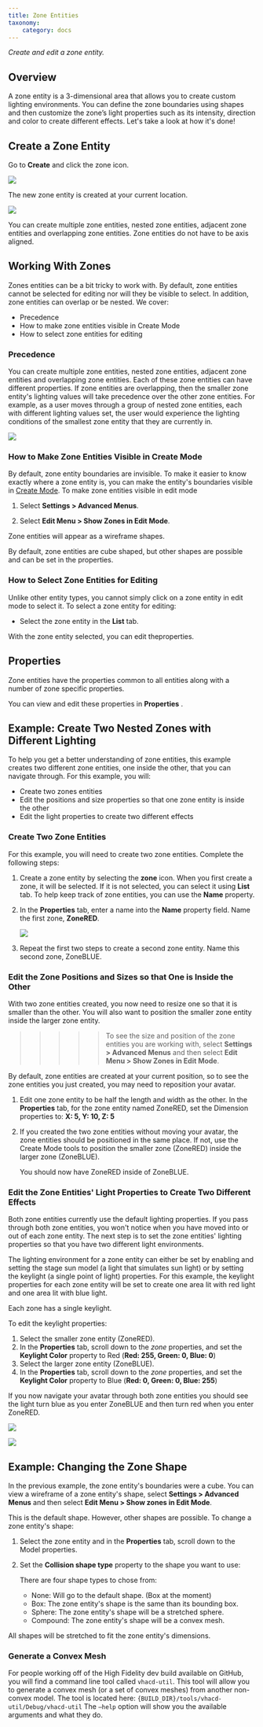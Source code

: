 ```yaml
---
title: Zone Entities
taxonomy:
    category: docs
---
```


*Create and edit a zone entity.*

## Overview

A zone entity is a 3-dimensional area that allows you to create custom lighting environments. You can define the zone boundaries using shapes and then customize the zone’s light properties such as its intensity, direction and color to create different effects. Let's take a look at how it's done!

## Create a Zone Entity

Go to **Create** and click the zone icon. 

![](create-button-open.PNG)

The new zone entity is created at your current location.

![](zone-entity.PNG)

You can create multiple zone entities, nested zone entities, adjacent zone entities and overlapping zone entities. Zone entities do not have to be axis aligned.

## Working With Zones

Zones entities can be a bit tricky to work with. By default, zone entities cannot be selected for editing nor will they be visible to select. In addition, zone entities can overlap or be nested. We cover:

- Precedence
- How to make zone entities visible in Create Mode
- How to select zone entities for editing

### Precedence

You can create multiple zone entities, nested zone entities, adjacent zone entities and overlapping zone entities. Each of these zone  entities can have different properties. If zone entities are overlapping, then the smaller zone entity's lighting values will take precedence over the other zone entities. For example, as a user moves through a group of nested zone entities, each with different lighting values set, the user would experience the lighting conditions of the smallest zone entity that they are currently in.

![](zone-graphic.PNG)

### How to Make Zone Entities Visible in Create Mode

By default, zone entity boundaries are invisible. To make it easier to know exactly where a zone  entity is, you can make the entity's boundaries visible in [Create Mode](../create-mode). To make zone entities visible in edit mode 

1. Select **Settings > Advanced Menus**.

2. Select **Edit Menu > Show Zones in Edit Mode**.

Zone entities will appear as a wireframe shapes.

By default, zone entities are cube shaped, but other shapes are possible and can be set in the properties.

### How to Select Zone Entities for Editing

Unlike other entity types, you cannot simply click on a zone entity in edit mode to select it. To select a zone entity for editing:

- Select the zone entity in the **List** tab.

With the zone entity selected, you can edit theproperties.

## Properties

Zone entities have the properties common to all entities along with a number of zone specific properties.

You can view and edit these properties in **Properties** .

## Example: Create Two Nested Zones with Different Lighting

To help you get a better understanding of zone entities, this example creates two different zone entities, one inside the other, that you can navigate through. For this example, you will:

- Create two zones entities
- Edit the positions and size properties so that one zone entity is inside the other
- Edit the light properties to create two different effects

### Create Two Zone Entities

For this example, you will need to create two zone entities. Complete the following steps:

1. Create a zone entity by selecting the **zone** icon. When you first create a zone, it will be selected. If it is not selected, you can select it using **List** tab. To help keep track of zone entities, you can use the **Name** property.

2. In the **Properties** tab, enter a name into the **Name** property field. Name the first zone, **ZoneRED**.

   ![](zone-name-1.PNG)

3. Repeat the first two steps to create a second zone entity. Name this second zone, ZoneBLUE. 


 

### Edit the Zone Positions and Sizes so that One is Inside the Other

With two zone entities created, you now need to resize one so that it is smaller than the other. You will also want to position the smaller zone entity inside the larger zone entity.

> > > > > To see the size and position of the zone entities you are working with, select **Settings > Advanced Menus** and then select **Edit Menu > Show Zones in Edit Mode**.

By default, zone entities are created at your current position, so to see the zone entities you just created, you may need to reposition your avatar.

1. Edit one zone  entity to be half the length and width as the other. In the **Properties** tab, for the zone entity named ZoneRED, set the Dimension properties to: **X: 5, Y: 10, Z: 5**

2. If you created the two zone entities without moving your avatar, the zone entities should be positioned in the same place. If not, use the Create Mode tools to position the smaller zone (ZoneRED) inside the larger zone (ZoneBLUE).

    You should now have ZoneRED inside of ZoneBLUE.


### Edit the Zone Entities' Light Properties to Create Two Different Effects

Both zone entities currently use the default lighting properties. If you pass through both zone entities, you won't notice when you have moved into or out of each zone entity. The next step is to set the zone entities' lighting properties so that you have two different light environments. 

The lighting environment for a zone entity can either be set by enabling and setting the stage sun model (a light that simulates sun light) or by setting the keylight (a single point of light) properties. For this example, the keylight properties for each zone entity will be set to create one area lit with red light and one area lit with blue light.

Each zone has a single keylight.

To edit the keylight properties:

1. Select the smaller zone entity (ZoneRED).
2. In the **Properties** tab, scroll down to the *zone* properties, and set the **Keylight Color** property to Red (**Red: 255, Green: 0, Blue: 0**)
3. Select the larger zone entity (ZoneBLUE).
4. In the **Properties** tab, scroll down to the *zone* properties, and set the **Keylight Color** property to Blue (**Red: 0, Green: 0, Blue: 255**)

If you now navigate your avatar through both zone entities you should see the light turn blue as you enter ZoneBLUE and then turn red when you enter ZoneRED.



![](blue-zone.PNG)

![](red-zone.PNG)

## Example: Changing the Zone Shape

In the previous example, the zone entity's boundaries were a cube. You can view a wireframe of a zone entity's shape, select **Settings > Advanced Menus** and then select **Edit Menu > Show zones in Edit Mode**.

This is the default shape. However, other shapes are possible. To change a zone entity's shape:

1. Select the zone entity and in the **Properties** tab, scroll down to the Model properties.
2. Set the **Collision shape type** property to the shape you want to use:

   There are four shape types to chose from:

   - None: Will go to the default shape. (Box at the moment)
   - Box: The zone entity's shape is the same than its bounding box.
   - Sphere: The zone entity's shape will be a stretched sphere.
   - Compound: The zone entity's shape will be a convex mesh.


All shapes will be stretched to fit the zone entity's dimensions.

### Generate a Convex Mesh

For people working off of the High Fidelity dev build available on GitHub, you will find a command line tool called `vhacd-util`. This tool will allow you to generate a convex mesh (or a set of convex meshes) from another non-convex model. The tool is located here: `{BUILD_DIR}/tools/vhacd-util/Debug/vhacd-util` The `—help` option will show you the available arguments and what they do.